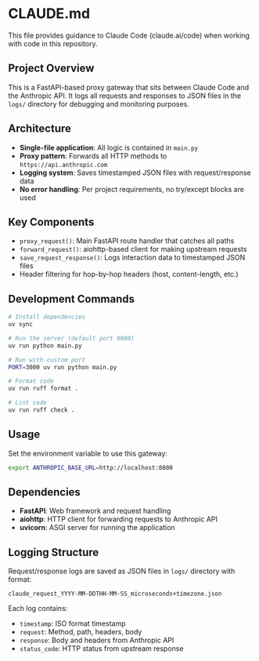 # CLAUDE.md

This file provides guidance to Claude Code (claude.ai/code) when working with code in this repository.

## Project Overview

This is a FastAPI-based proxy gateway that sits between Claude Code and the Anthropic API. It logs all requests and responses to JSON files in the `logs/` directory for debugging and monitoring purposes.

## Architecture

- **Single-file application**: All logic is contained in `main.py`
- **Proxy pattern**: Forwards all HTTP methods to `https://api.anthropic.com`
- **Logging system**: Saves timestamped JSON files with request/response data
- **No error handling**: Per project requirements, no try/except blocks are used

## Key Components

- `proxy_request()`: Main FastAPI route handler that catches all paths
- `forward_request()`: aiohttp-based client for making upstream requests  
- `save_request_response()`: Logs interaction data to timestamped JSON files
- Header filtering for hop-by-hop headers (host, content-length, etc.)

## Development Commands

```bash
# Install dependencies
uv sync

# Run the server (default port 8000)
uv run python main.py

# Run with custom port
PORT=3000 uv run python main.py

# Format code
uv run ruff format .

# Lint code
uv run ruff check .
```

## Usage

Set the environment variable to use this gateway:
```bash
export ANTHROPIC_BASE_URL=http://localhost:8000
```

## Dependencies

- **FastAPI**: Web framework and request handling
- **aiohttp**: HTTP client for forwarding requests to Anthropic API
- **uvicorn**: ASGI server for running the application

## Logging Structure

Request/response logs are saved as JSON files in `logs/` directory with format:
```
claude_request_YYYY-MM-DDTHH-MM-SS_microseconds+timezone.json
```

Each log contains:
- `timestamp`: ISO format timestamp
- `request`: Method, path, headers, body
- `response`: Body and headers from Anthropic API
- `status_code`: HTTP status from upstream response